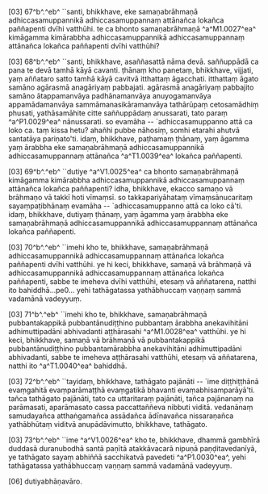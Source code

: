 [03] 67^b^.^eb^ ``santi, bhikkhave, eke samaṇabrāhmaṇā  adhiccasamuppannikā adhiccasamuppannaṃ attānañca lokañca paññapenti  dvīhi vatthūhi. te ca bhonto samaṇabrāhmaṇā ^a^M1.0027^ea^ kimāgamma kimārabbha  adhiccasamuppannikā adhiccasamuppannaṃ attānañca lokañca paññapenti  dvīhi vatthūhi?

[03] 68^b^.^eb^ ``santi, bhikkhave, asaññasattā nāma devā.  saññuppādā ca pana te devā tamhā kāyā cavanti. ṭhānaṃ kho panetaṃ,  bhikkhave, vijjati, yaṃ aññataro satto tamhā kāyā cavitvā itthattaṃ  āgacchati. itthattaṃ āgato samāno agārasmā anagāriyaṃ pabbajati.  agārasmā anagāriyaṃ pabbajito samāno ātappamanvāya  padhānamanvāya anuyogamanvāya appamādamanvāya sammāmanasikāramanvāya  tathārūpaṃ cetosamādhiṃ phusati, yathāsamāhite citte saññuppādaṃ  anussarati, tato paraṃ ^a^P1.0029^ea^ nānussarati. so evamāha --  `adhiccasamuppanno attā ca loko ca. taṃ kissa hetu? ahañhi  pubbe nāhosiṃ, somhi etarahi ahutvā santatāya pariṇato'ti.  idaṃ, bhikkhave, paṭhamaṃ ṭhānaṃ, yaṃ āgamma yaṃ ārabbha eke samaṇabrāhmaṇā  adhiccasamuppannikā adhiccasamuppannaṃ attānañca ^a^T1.0039^ea^ lokañca paññapenti.

[03] 69^b^.^eb^ ``dutiye ^a^V1.0025^ea^ ca bhonto samaṇabrāhmaṇā kimāgamma  kimārabbha adhiccasamuppannikā adhiccasamuppannaṃ attānañca lokañca  paññapenti? idha, bhikkhave, ekacco samaṇo vā brāhmaṇo vā takkī  hoti vīmaṃsī. so takkapariyāhataṃ vīmaṃsānucaritaṃ sayaṃpaṭibhānaṃ  evamāha -- `adhiccasamuppanno attā ca loko cā'ti. idaṃ,  bhikkhave, dutiyaṃ ṭhānaṃ, yaṃ āgamma yaṃ ārabbha eke samaṇabrāhmaṇā  adhiccasamuppannikā adhiccasamuppannaṃ attānañca lokañca paññapenti.

[03] 70^b^.^eb^ ``imehi kho te, bhikkhave, samaṇabrāhmaṇā  adhiccasamuppannikā adhiccasamuppannaṃ attānañca lokañca paññapenti  dvīhi vatthūhi. ye hi keci, bhikkhave, samaṇā vā brāhmaṇā vā  adhiccasamuppannikā adhiccasamuppannaṃ attānañca lokañca paññapenti,  sabbe te imeheva dvīhi vatthūhi, etesaṃ vā aññatarena, natthi ito  bahiddhā...pe0... yehi tathāgatassa yathābhuccaṃ vaṇṇaṃ sammā vadamānā  vadeyyuṃ.

[03] 71^b^.^eb^ ``imehi kho te, bhikkhave, samaṇabrāhmaṇā  pubbantakappikā pubbantānudiṭṭhino pubbantaṃ ārabbha anekavihitāni  adhimuttipadāni abhivadanti aṭṭhārasahi ^a^M1.0028^ea^ vatthūhi. ye hi keci,  bhikkhave, samaṇā vā brāhmaṇā vā pubbantakappikā pubbantānudiṭṭhino  pubbantamārabbha anekavihitāni adhimuttipadāni abhivadanti, sabbe te  imeheva aṭṭhārasahi vatthūhi, etesaṃ vā aññatarena, natthi ito ^a^T1.0040^ea^ bahiddhā.

[03] 72^b^.^eb^ ``tayidaṃ, bhikkhave, tathāgato pajānāti --  `ime diṭṭhiṭṭhānā evaṃgahitā evaṃparāmaṭṭhā evaṃgatikā bhavanti  evaṃabhisamparāyā'ti. tañca tathāgato pajānāti, tato ca uttaritaraṃ  pajānāti, tañca pajānanaṃ na parāmasati, aparāmasato cassa  paccattaññeva nibbuti viditā. vedanānaṃ samudayañca atthaṅgamañca  assādañca ādīnavañca nissaraṇañca yathābhūtaṃ viditvā  anupādāvimutto, bhikkhave, tathāgato.

[03] 73^b^.^eb^ ``ime ^a^V1.0026^ea^ kho te, bhikkhave, dhammā gambhīrā  duddasā duranubodhā santā paṇītā atakkāvacarā nipuṇā  paṇḍitavedanīyā, ye tathāgato sayaṃ abhiññā sacchikatvā pavedeti ^a^P1.0030^ea^,  yehi tathāgatassa yathābhuccaṃ vaṇṇaṃ sammā vadamānā vadeyyuṃ.

[06] dutiyabhāṇavāro.